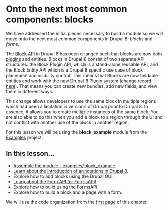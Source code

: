 # Onto the next most common components: blocks

We have addressed the initial pieces necessary to build a module so we will move onto the next most common components in Drupal 8: _blocks_ and _forms_.

The [Block API](https://www.drupal.org/developing/api/8/block_api) in Drupal 8 has been changed such that blocks are now both [plugins](https://www.drupal.org/developing/api/8/plugins) and entities. Blocks in Drupal 8 consist of two separate API structures: the Block Plugin API, which is a stand-alone reusable API, and the Block Entity API which is a Drupal 8 specific use case of block placement and visibility control. This means that Blocks are now fieldable entities and work with the new Drupal 8 Plugin system ([change record here](https://www.drupal.org/node/1880620)). That means you can create new bundles, add new fields, and view them in different ways.

This change allows developers to use the same block in multiple regions which had been a limitation in versions of Drupal prior to Drupal 8\. In essence, it allows you to create multiple instances of the same block. You are also able to do this when you add a block to a region through the UI and not conflict with another use of the block in another region.

For this lesson we will be using the **block_example** module from the [Examples](http://drupal.org/project/examples) project.

## In this lesson...

*   [Assemble the module - examples/block_example](https://docs.acquia.com/articles/drupal-8-blocks-configuration-and-forms#create).
*   [Learn about the introduction of annotations in Drupal 8](https://docs.acquia.com/articles/drupal-8-blocks-configuration-and-forms#classes).
*   Explore how to add blocks using the Drupal GUI.
*   [Learn about the Form API (or FormsAPI)](https://docs.acquia.com/articles/creating-forms-drupal-8).
*   Explore how to build using the FormsAPI.
*   Explore how to build a block and a page with a form.

We will use the code organization from the [first page](https://docs.acquia.com/articles/building-drupal-8-modules#code) of this chapter.
